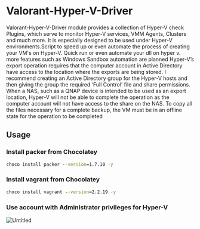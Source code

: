 # Valorant-Hyper-V-Driver
Valorant-Hyper-V-Driver module provides a collection of Hyper-V check Plugins, which serve to monitor Hyper-V services, VMM Agents, Clusters and much more. It is especially designed to be used under Hyper-V environments.Script to speed up or even automate the process of creating your VM's on Hyper-V. Quick run or even automate your dll on hyper v. more features such as Windows Sandbox automation are planned
Hyper-V’s export operation requires that the computer account in Active Directory have access to the location where the exports are being stored. I recommend creating an Active Directory group for the Hyper-V hosts and then giving the group the required ‘Full Control’ file and share permissions. When a NAS, such as a QNAP device is intended to be used as an export location, Hyper-V will not be able to complete the operation as the computer account will not have access to the share on the NAS. To copy all the files necessary for a complete backup, the VM must be in an offline state for the operation to be completed


## Usage

### Install packer from Chocolatey

```cmd
choco install packer --version=1.7.10 -y
```

### Install vagrant from Chocolatey

```cmd
choco install vagrant --version=2.2.19 -y
```

### Use account with Administrator privileges for Hyper-V


![Untitled](https://user-images.githubusercontent.com/99544239/153879416-0f95a71f-149b-4710-91a3-4b1040e39681.png)
